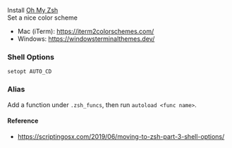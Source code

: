 Install [Oh My Zsh](https://ohmyz.sh/)  
Set a nice color scheme
- Mac (iTerm): https://iterm2colorschemes.com/
- Windows: https://windowsterminalthemes.dev/

### Shell Options
`setopt AUTO_CD`

### Alias
Add a function under `.zsh_funcs`, then run `autoload <func name>`.


#### Reference
- https://scriptingosx.com/2019/06/moving-to-zsh-part-3-shell-options/
